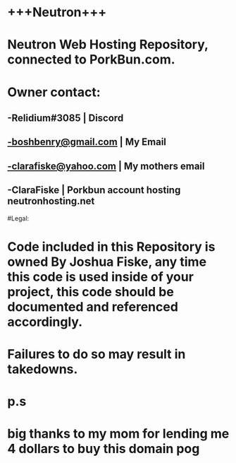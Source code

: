 # +++Neutron+++
# Neutron Web Hosting Repository, connected to PorkBun.com.


# Owner contact:

## -Relidium#3085 | Discord
## -boshbenry@gmail.com | My Email
## -clarafiske@yahoo.com | My mothers email
## -ClaraFiske | Porkbun account hosting neutronhosting.net


#Legal:

# Code included in this Repository is owned By Joshua Fiske, any time this code is used inside of your project, this code should be documented and referenced accordingly.
# Failures to do so may result in takedowns.

# p.s
# big thanks to my mom for lending me 4 dollars to buy this domain pog
